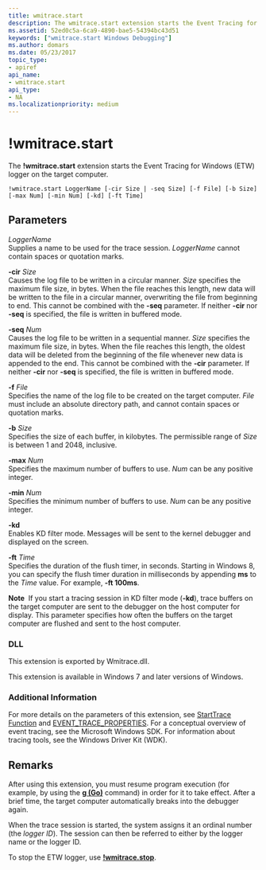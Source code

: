 ```yaml
---
title: wmitrace.start
description: The wmitrace.start extension starts the Event Tracing for Windows (ETW) logger on the target computer.
ms.assetid: 52ed0c5a-6ca9-4890-bae5-54394bc43d51
keywords: ["wmitrace.start Windows Debugging"]
ms.author: domars
ms.date: 05/23/2017
topic_type:
- apiref
api_name:
- wmitrace.start
api_type:
- NA
ms.localizationpriority: medium
---
```


# !wmitrace.start


The **!wmitrace.start** extension starts the Event Tracing for Windows (ETW) logger on the target computer.

```dbgcmd
!wmitrace.start LoggerName [-cir Size | -seq Size] [-f File] [-b Size] [-max Num] [-min Num] [-kd] [-ft Time] 
```

## <span id="ddk__wmitrace_strdump_dbg"></span><span id="DDK__WMITRACE_STRDUMP_DBG"></span>Parameters


<span id="_______LoggerName______"></span><span id="_______loggername______"></span><span id="_______LOGGERNAME______"></span> *LoggerName*   
Supplies a name to be used for the trace session. *LoggerName* cannot contain spaces or quotation marks.

<span id="_______-cir_______Size______"></span><span id="_______-cir_______size______"></span><span id="_______-CIR_______SIZE______"></span> **-cir** *Size*   
Causes the log file to be written in a circular manner. *Size* specifies the maximum file size, in bytes. When the file reaches this length, new data will be written to the file in a circular manner, overwriting the file from beginning to end. This cannot be combined with the **-seq** parameter. If neither **-cir** nor **-seq** is specified, the file is written in buffered mode.

<span id="_______-seq_______Num______"></span><span id="_______-seq_______num______"></span><span id="_______-SEQ_______NUM______"></span> **-seq** *Num*   
Causes the log file to be written in a sequential manner. *Size* specifies the maximum file size, in bytes. When the file reaches this length, the oldest data will be deleted from the beginning of the file whenever new data is appended to the end. This cannot be combined with the **-cir** parameter. If neither **-cir** nor **-seq** is specified, the file is written in buffered mode.

<span id="_______-f_______File______"></span><span id="_______-f_______file______"></span><span id="_______-F_______FILE______"></span> **-f** *File*   
Specifies the name of the log file to be created on the target computer. *File* must include an absolute directory path, and cannot contain spaces or quotation marks.

<span id="_______-b_______Size______"></span><span id="_______-b_______size______"></span><span id="_______-B_______SIZE______"></span> **-b** *Size*   
Specifies the size of each buffer, in kilobytes. The permissible range of *Size* is between 1 and 2048, inclusive.

<span id="_______-max_______Num______"></span><span id="_______-max_______num______"></span><span id="_______-MAX_______NUM______"></span> **-max** *Num*   
Specifies the maximum number of buffers to use. *Num* can be any positive integer.

<span id="_______-min_______Num______"></span><span id="_______-min_______num______"></span><span id="_______-MIN_______NUM______"></span> **-min** *Num*   
Specifies the minimum number of buffers to use. *Num* can be any positive integer.

<span id="_______-kd______"></span><span id="_______-KD______"></span> **-kd**   
Enables KD filter mode. Messages will be sent to the kernel debugger and displayed on the screen.

<span id="_______-ft_______Time______"></span><span id="_______-ft_______time______"></span><span id="_______-FT_______TIME______"></span> **-ft** *Time*   
Specifies the duration of the flush timer, in seconds. Starting in Windows 8, you can specify the flush timer duration in milliseconds by appending **ms** to the *Time* value. For example, **-ft 100ms**.

**Note**  If you start a tracing session in KD filter mode (**-kd**), trace buffers on the target computer are sent to the debugger on the host computer for display. This parameter specifies how often the buffers on the target computer are flushed and sent to the host computer.

 

### <span id="DLL"></span><span id="dll"></span>DLL

This extension is exported by Wmitrace.dll.

This extension is available in Windows 7 and later versions of Windows.

### <span id="Additional_Information"></span><span id="additional_information"></span><span id="ADDITIONAL_INFORMATION"></span>Additional Information

For more details on the parameters of this extension, see [StartTrace Function](https://go.microsoft.com/fwlink/p/?linkid=139652) and [EVENT\_TRACE\_PROPERTIES](https://go.microsoft.com/fwlink/p/?linkid=139653). For a conceptual overview of event tracing, see the Microsoft Windows SDK. For information about tracing tools, see the Windows Driver Kit (WDK).

Remarks
-------

After using this extension, you must resume program execution (for example, by using the [**g (Go)**](g--go-.md) command) in order for it to take effect. After a brief time, the target computer automatically breaks into the debugger again.

When the trace session is started, the system assigns it an ordinal number (the *logger ID*). The session can then be referred to either by the logger name or the logger ID.

To stop the ETW logger, use [**!wmitrace.stop**](-wmitrace-stop.md).

 

 





